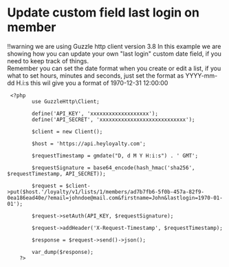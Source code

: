 # Update custom field last login on member

!!warning we are using Guzzle http client version 3.8
In this example we are showing how you can update your own "last login" custom date field, if you need to keep track of things.<br/>
Remember you can set the date format when you create or edit a list, if you what to set hours, minutes and seconds, just set the format as YYYY-mm-dd H.i:s
this wil give you a format of 1970-12-31 12:00:00

```
 <?php
        use GuzzleHttp\Client;
        
        define('API_KEY', 'xxxxxxxxxxxxxxxxxxx');
        define('API_SECRET', 'xxxxxxxxxxxxxxxxxxxxxxxxxxxx');
        
        $client = new Client();
        
        $host = 'https://api.heyloyalty.com';
        
        $requestTimestamp = gmdate("D, d M Y H:i:s") . ' GMT';
        
        $requestSignature = base64_encode(hash_hmac('sha256', $requestTimestamp, API_SECRET));
        
        $request = $client->put($host.'/loyalty/v1/lists/1/members/ad7b7fb6-5f0b-457a-82f9-0ea186ead40e/?email=johndoe@mail.com&firstname=John&lastlogin=1970-01-01');
        
        $request->setAuth(API_KEY, $requestSignature);
        
        $request->addHeader('X-Request-Timestamp', $requestTimestamp);
        
        $response = $request->send()->json();
        
        var_dump($response);
    ?>
```
